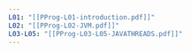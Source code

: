 ```yaml
---
L01: "[[PProg-L01-introduction.pdf]]"
L02: "[[PProg-L02-JVM.pdf]]"
L03-L05: "[[PProg-L03-L05-JAVATHREADS.pdf]]"
---
```

